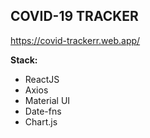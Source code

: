 ## COVID-19 TRACKER 

https://covid-trackerr.web.app/

**Stack:**

- ReactJS
- Axios
- Material UI
- Date-fns
- Chart.js

